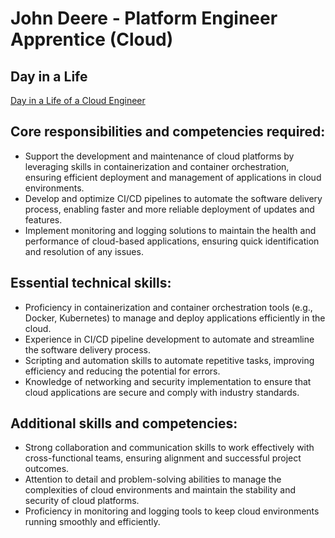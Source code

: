 # John Deere - Platform Engineer Apprentice (Cloud) 

## Day in a Life

[Day in a Life of a Cloud Engineer](https://www.youtube.com/watch?v=M49p8KAYLUU) 

## Core responsibilities and competencies required:

- Support the development and maintenance of cloud platforms by leveraging skills in containerization and container orchestration, ensuring efficient deployment and management of applications in cloud environments.
- Develop and optimize CI/CD pipelines to automate the software delivery process, enabling faster and more reliable deployment of updates and features.
- Implement monitoring and logging solutions to maintain the health and performance of cloud-based applications, ensuring quick identification and resolution of any issues.

## Essential technical skills:

- Proficiency in containerization and container orchestration tools (e.g., Docker, Kubernetes) to manage and deploy applications efficiently in the cloud.
- Experience in CI/CD pipeline development to automate and streamline the software delivery process.
- Scripting and automation skills to automate repetitive tasks, improving efficiency and reducing the potential for errors.
- Knowledge of networking and security implementation to ensure that cloud applications are secure and comply with industry standards.

## Additional skills and competencies:

- Strong collaboration and communication skills to work effectively with cross-functional teams, ensuring alignment and successful project outcomes.
- Attention to detail and problem-solving abilities to manage the complexities of cloud environments and maintain the stability and security of cloud platforms.
- Proficiency in monitoring and logging tools to keep cloud environments running smoothly and efficiently.
